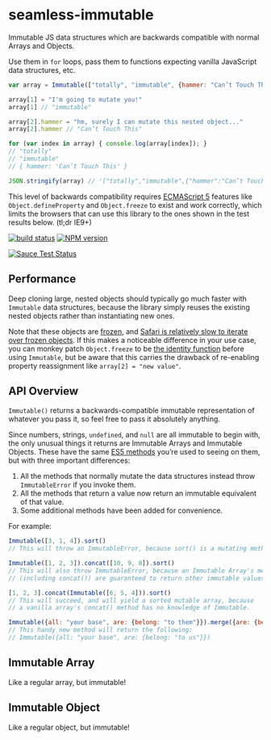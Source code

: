 seamless-immutable
==================

Immutable JS data structures which are backwards compatible with normal Arrays and Objects.

Use them in `for` loops, pass them to functions expecting vanilla JavaScript data structures, etc.

```javascript
var array = Immutable(["totally", "immutable", {hammer: "Can’t Touch This"}]);

array[1] = "I'm going to mutate you!"
array[1] // "immutable"

array[2].hammer = "hm, surely I can mutate this nested object..."
array[2].hammer // "Can’t Touch This"

for (var index in array) { console.log(array[index]); }
// "totally"
// "immutable"
// { hammer: 'Can’t Touch This' }

JSON.stringify(array) // '["totally","immutable",{"hammer":"Can’t Touch This"}]'
```

This level of backwards compatibility requires [ECMAScript 5](http://kangax.github.io/compat-table/es5/) features like `Object.defineProperty` and `Object.freeze` to exist and work correctly, which limits the browsers that can use this library to the ones shown in the test results below. (tl;dr IE9+)

[![build status][1]][2] [![NPM version][3]][4]

[![Sauce Test Status](https://saucelabs.com/browser-matrix/seamless-immutable.svg)](https://saucelabs.com/u/seamless-immutable)

## Performance

Deep cloning large, nested objects should typically go much faster with `Immutable` data structures, because the library simply reuses the existing nested objects rather than instantiating new ones.

Note that these objects are [frozen](https://developer.mozilla.org/en-US/docs/Web/JavaScript/Reference/Global_Objects/Object/freeze), and [Safari is relatively slow to iterate over frozen objects](http://jsperf.com/performance-frozen-object/20). If this makes a noticeable difference in your use case, you can monkey patch `Object.freeze` to be [the identity function](http://stackoverflow.com/questions/11485508/use-of-the-identity-function-in-javascript) before using `Immutable`, but be aware that this carries the drawback of re-enabling property reassignment like `array[2] = "new value"`.

## API Overview

`Immutable()` returns a backwards-compatible immutable representation of whatever you pass it, so feel free to pass it absolutely anything.

Since numbers, strings, `undefined`, and `null` are all immutable to begin with, the only unusual things it returns are Immutable Arrays and Immutable Objects. These have the same [ES5 methods](https://developer.mozilla.org/en-US/docs/Web/JavaScript/Reference/Global_Objects/Array) you’re used to seeing on them, but with three important differences:

1. All the methods that normally mutate the data structures instead throw `ImmutableError` if you invoke them.
2. All the methods that return a value now return an immutable equivalent of that value.
3. Some additional methods have been added for convenience.

For example:

```javascript
Immutable([3, 1, 4]).sort()
// This will throw an ImmutableError, because sort() is a mutating method.

Immutable([1, 2, 3]).concat([10, 9, 8]).sort()
// This will also throw ImmutableError, because an Immutable Array's methods
// (including concat()) are guaranteed to return other immutable values.

[1, 2, 3].concat(Immutable([6, 5, 4])).sort()
// This will succeed, and will yield a sorted mutable array, because
// a vanilla array's concat() method has no knowledge of Immutable.

Immutable({all: "your base", are: {belong: "to them"}}).merge({are: {belong: "to us"}})
// This handy new method will return the following:
// Immutable({all: "your base", are: {belong: "to us"}})
```

## Immutable Array

Like a regular array, but immutable!

## Immutable Object

Like a regular object, but immutable!

[1]: https://secure.travis-ci.org/rtfeldman/seamless-immutable.svg
[2]: https://travis-ci.org/rtfeldman/seamless-immutable
[3]: https://badge.fury.io/js/seamless-immutable.svg
[4]: https://badge.fury.io/js/seamless-immutable
